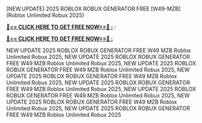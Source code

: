 [NEW.UPDATE] 2025 ROBLOX ROBUX GENERATOR FREE [W49-MZB] (Roblox Unlimited Robux 2025)

**[🔴== CLICK HERE TO GET FREE NOW==🔴 :](https://oercommons.s3.amazonaws.com/media/courseware/relatedresource/file/all-zit.html)**
:

**[🔴== CLICK HERE TO GET FREE NOW==🔴 :](https://oercommons.s3.amazonaws.com/media/courseware/relatedresource/file/gift-zit.html)**

 NEW UPDATE 2025 ROBLOX ROBUX GENERATOR FREE W49 MZB Roblox Unlimited Robux 2025, NEW UPDATE 2025 ROBLOX ROBUX GENERATOR FREE W49 MZB Roblox Unlimited Robux 2025, NEW UPDATE 2025 ROBLOX ROBUX GENERATOR FREE W49 MZB Roblox Unlimited Robux 2025, NEW UPDATE 2025 ROBLOX ROBUX GENERATOR FREE W49 MZB Roblox Unlimited Robux 2025, NEW UPDATE 2025 ROBLOX ROBUX GENERATOR FREE W49 MZB Roblox Unlimited Robux 2025, NEW UPDATE 2025 ROBLOX ROBUX GENERATOR FREE W49 MZB Roblox Unlimited Robux 2025, NEW UPDATE 2025 ROBLOX ROBUX GENERATOR FREE W49 MZB Roblox Unlimited Robux 2025, NEW UPDATE 2025 ROBLOX ROBUX GENERATOR FREE W49 MZB Roblox Unlimited Robux 2025
